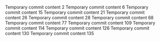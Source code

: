 Temporary commit content 2
Temporary commit content 6
Temporary commit content 15
Temporary commit content 21
Temporary commit content 26
Temporary commit content 28
Temporary commit content 68
Temporary commit content 77
Temporary commit content 109
Temporary commit content 114
Temporary commit content 126
Temporary commit content 130
Temporary commit content 135
